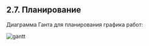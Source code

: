 ## 2.7. Планирование

Диаграмма Ганта для планирования графика работ:

![gantt](../../misc/images/gantt.png)